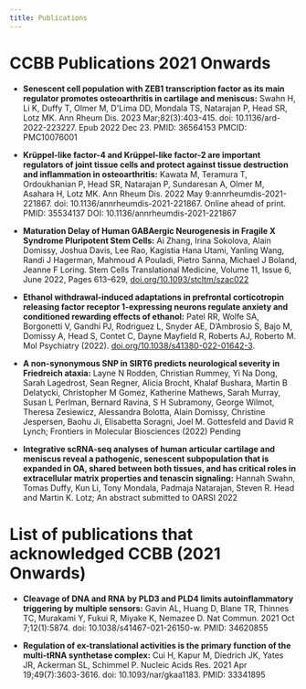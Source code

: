 ```yaml
---
title: Publications
---
```


# CCBB Publications 2021 Onwards

* **Senescent cell population with ZEB1 transcription factor as its main regulator promotes osteoarthritis in cartilage and meniscus:** Swahn H, Li K, Duffy T, Olmer M, D'Lima DD, Mondala TS, Natarajan P, Head SR, Lotz MK. Ann Rheum Dis. 2023 Mar;82(3):403-415. doi: 10.1136/ard-2022-223227. Epub 2022 Dec 23. PMID: 36564153 PMCID: PMC10076001
  
* **Krüppel-like factor-4 and Krüppel-like factor-2 are important
    regulators of joint tissue cells and protect against tissue
    destruction and inflammation in osteoarthritis:** Kawata M, Teramura
    T, Ordoukhanian P, Head SR, Natarajan P, Sundaresan A, Olmer M,
    Asahara H, Lotz MK. Ann Rheum Dis. 2022 May
    9:annrheumdis-2021-221867. doi: 10.1136/annrheumdis-2021-221867.
    Online ahead of print. PMID: 35534137 DOI:
    10.1136/annrheumdis-2021-221867

* **Maturation Delay of Human GABAergic Neurogenesis in Fragile X
    Syndrome Pluripotent Stem Cells:** Ai Zhang, Irina Sokolova, Alain
    Domissy, Joshua Davis, Lee Rao, Kagistia Hana Utami, Yanling Wang,
    Randi J Hagerman, Mahmoud A Pouladi, Pietro Sanna, Michael J Boland,
    Jeanne F Loring. Stem Cells Translational Medicine, Volume 11, Issue
    6, June 2022, Pages 613–629,
    <a href="https://doi.org/10.1093/stcltm/szac022">doi.org/10.1093/stcltm/szac022</a>

* **Ethanol withdrawal-induced adaptations in prefrontal corticotropin
    releasing factor receptor 1-expressing neurons regulate anxiety and
    conditioned rewarding effects of ethanol:** Patel RR, Wolfe SA,
    Borgonetti V, Gandhi PJ, Rodriguez L, Snyder AE, D’Ambrosio S, Bajo
    M, Domissy A, Head S, Contet C, Dayne Mayfield R, Roberts AJ,
    Roberto M. Mol Psychiatry (2022).
    <a href="https://doi.org/10.1038/s41380-022-01642-3">doi.org/10.1038/s41380-022-01642-3</a>.

* **A non-synonymous SNP in SIRT6 predicts neurological severity in
    Friedreich ataxia:** Layne N Rodden, Christian Rummey, Yi Na Dong,
    Sarah Lagedrost, Sean Regner, Alicia Brocht, Khalaf Bushara, Martin
    B Delatycki, Christopher M Gomez, Katherine Mathews, Sarah Murray,
    Susan L Perlman, Bernard Ravina, S H Subramony, George Wilmot,
    Theresa Zesiewicz, Alessandra Bolotta, Alain Domissy, Christine
    Jespersen, Baohu Ji, Elisabetta Soragni, Joel M. Gottesfeld and
    David R Lynch; Frontiers in Molecular Biosciences (2022) Pending

* **Integrative scRNA-seq analyses of human articular cartilage and
    meniscus reveal a pathogenic, senescent subpopulation that is
    expanded in OA, shared between both tissues, and has critical roles
    in extracellular matrix properties and tenascin signaling:** Hannah
    Swahn, Tomas Duffy, Kun Li, Tony Mondala, Padmaja Natarajan,
    Steven R. Head and Martin K. Lotz; An abstract submitted to OARSI
    2022


# List of publications that acknowledged CCBB (2021 Onwards)


* **Cleavage of DNA and RNA by PLD3 and PLD4 limits autoinflammatory
    triggering by multiple sensors:** Gavin AL, Huang D, Blane TR,
    Thinnes TC, Murakami Y, Fukui R, Miyake K, Nemazee D. Nat Commun.
    2021 Oct 7;12(1):5874. doi: 10.1038/s41467-021-26150-w. PMID:
    34620855

* **Regulation of ex-translational activities is the primary function
    of the multi-tRNA synthetase complex:** Cui H, Kapur M, Diedrich JK,
    Yates JR, Ackerman SL, Schimmel P. Nucleic Acids Res. 2021 Apr
    19;49(7):3603-3616. doi: 10.1093/nar/gkaa1183. PMID: 33341895

